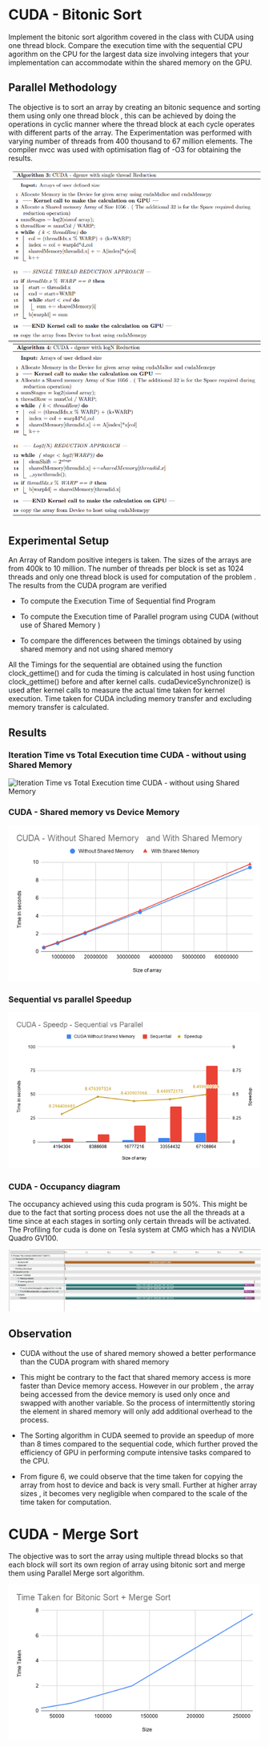 

CUDA - Bitonic Sort
===================

Implement the bitonic sort algorithm covered in the class with CUDA
using one thread block. Compare the execution time with the sequential
CPU agorithm on the CPU for the largest data size involving integers
that your implementation can accommodate within the shared memory on the
GPU.

Parallel Methodology
--------------------

The objective is to sort an array by creating an bitonic sequence and
sorting them using only one thread block , this can be achieved by doing
the operations in cyclic manner where the thread block at each cycle
operates with different parts of the array. The Experimentation was
performed with varying number of threads from 400 thousand to 67 million
elements. The compiler nvcc was used with optimisation flag of -O3 for
obtaining the results.

![A1](Images/A1.png)
![A1](Images/A2.png)

Experimental Setup
------------------

An Array of Random positive integers is taken. The sizes of the arrays
are from 400k to 10 million. The number of threads per block is set as
1024 threads and only one thread block is used for computation of the
problem . The results from the CUDA program are verified

-   To compute the Execution Time of Sequential find Program

-   To compute the Execution time of Parallel program using CUDA
    (without use of Shared Memory )

-   To compare the differences between the timings obtained by using
    shared memory and not using shared memory

All the Timings for the sequential are obtained using the function
clock\_gettime() and for cuda the timing is calculated in host using
function clock\_gettime() before and after kernel calls.
cudaDeviceSynchronize() is used after kernel calls to measure the actual
time taken for kernel execution. Time taken for CUDA including memory
transfer and excluding memory transfer is calculated.

Results
-------

### Iteration Time vs Total Execution time CUDA - without using Shared Memory

![Iteration Time vs Total Execution time CUDA - without using Shared
Memory ](Images/CUDA_1.png)


### CUDA - Shared memory vs Device Memory

![CUDA - Shared memory vs Device Memory ](Images/CUDA_2.png)


### Sequential vs parallel Speedup

![Sequential vs parallel Speedup ](Images/CUDA_3.png)


### CUDA - Occupancy diagram

The occupancy achieved using this cuda program is 50%. This might be due
to the fact that sorting process does not use the all the threads at a
time since at each stages in sorting only certain threads will be
activated. The Profiling for cuda is done on Tesla system at CMG which
has a NVIDIA Quadro GV100.

![CUDA Occupancy ](Images/CUDA_4.png)


Observation
-----------

-   CUDA without the use of shared memory showed a better performance
    than the CUDA program with shared memory

-   This might be contrary to the fact that shared memory access is more
    faster than Device memory access. However in our problem , the array
    being accessed from the device memory is used only once and swapped
    with another variable. So the process of intermittently storing the
    element in shared memory will only add additional overhead to the
    process.

-   The Sorting algorithm in CUDA seemed to provide an speedup of more
    than 8 times compared to the sequential code, which further proved
    the efficiency of GPU in performing compute intensive tasks compared
    to the CPU.

-   From figure 6, we could observe that the time taken for copying the
    array from host to device and back is very small. Further at higher
    array sizes , it becomes very negligible when compared to the scale
    of the time taken for computation.

CUDA - Merge Sort
=================

The objective was to sort the array using multiple thread blocks so that
each block will sort its own region of array using bitonic sort and
merge them using Parallel Merge sort algorithm.

![Sequential vs parallel Speedup ](Images/CUDA_5.png)
